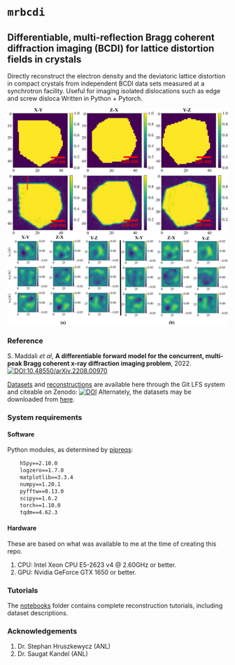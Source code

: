 # `mrbcdi` 
## Differentiable,  multi-reflection Bragg coherent diffraction imaging (BCDI) for lattice distortion fields in crystals
Directly reconstruct the electron density and the deviatoric lattice distortion in compact crystals from independent BCDI data sets measured at a synchrotron facility. 
	Useful for imaging isolated dislocations such as edge and screw disloca
Written in Python + Pytorch. 

![Electron density reconstruction](images/figure-03.jpg)
![Lattice distortion reconstruction](images/figure-04.jpg)

### Reference 
S. Maddali _et al_, **A differentiable forward model for the concurrent, multi-peak Bragg coherent x-ray diffraction imaging problem**, 2022. 
[![DOI:10.48550/arXiv.2208.00970](http://img.shields.io/badge/DOI-10.48550/arXiv.2208.00970-1292FC.svg)](https://doi.org/10.48550/arXiv.2208.00970)

[Datasets](https://github.com/siddharth-maddali/mrbcdi/tree/main/data) and [reconstructions](https://github.com/siddharth-maddali/mrbcdi/tree/main/reconstructions) are available here through the Git LFS system and citeable on Zenodo: [![DOI](https://zenodo.org/badge/516969894.svg)](https://zenodo.org/badge/latestdoi/516969894)
Alternately, the datasets may be downloaded from [here](https://anl.box.com/s/hyoufk4hkdzrbls37drzjjrnwm5519im). 


### System requirements
#### Software
Python modules, as determined by [pipreqs](https://github.com/bndr/pipreqs):

```
    h5py==2.10.0
    logzero==1.7.0
    matplotlib==3.3.4
    numpy==1.20.1
    pyfftw==0.13.0
    scipy==1.6.2
    torch==1.10.0	
    tqdm==4.62.3
```

#### Hardware
These are based on what was available to me at the time of creating this repo. 
   
   1. CPU: Intel Xeon CPU E5-2623 v4 @ 2.60GHz or better. 
   1. GPU: Nvidia GeForce GTX 1650 or better. 



### Tutorials
The [notebooks](https://github.com/siddharth-maddali/mrbcdi/tree/main/notebooks) folder contains complete reconstruction tutorials, including dataset descriptions. 

### Acknowledgements

   1. Dr. Stephan Hruszkewycz (ANL)
   1. Dr. Saugat Kandel (ANL)

